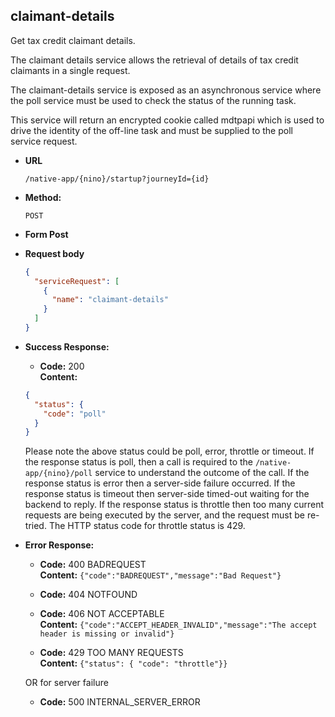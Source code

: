claimant-details
----
  Get tax credit claimant details.
  
  The claimant details service allows the retrieval of details of tax credit claimants in a single request. 
  
  The claimant-details service is exposed as an asynchronous service where the poll service must be used to check the status of the running task.

  This service will return an encrypted cookie called mdtpapi which is used to drive the identity of the off-line task and must be supplied to the poll service request.

  
* **URL**

  `/native-app/{nino}/startup?journeyId={id}`

* **Method:**
  
  `POST`
  
*  **Form Post**

*  **Request body**

   ```json
   {
     "serviceRequest": [
       {
         "name": "claimant-details"
       }
     ]
   }
   ```

* **Success Response:**

  * **Code:** 200 <br />
    **Content:** 

  ```json
  {
    "status": {
      "code": "poll"
    }
  }
  ```

  Please note the above status could be poll, error, throttle or timeout.
  If the response status is poll, then a call is required to the `/native-app/{nino}/poll` service to understand the outcome of the call.
  If the response status is error then a server-side failure occurred.
  If the response status is timeout then server-side timed-out waiting for the backend to reply. 
  If the response status is throttle then too many current requests are being executed by the server, and the request must be re-tried. The HTTP status code for throttle status is 429.

* **Error Response:**

  * **Code:** 400 BADREQUEST <br />
    **Content:** `{"code":"BADREQUEST","message":"Bad Request"}`

  * **Code:** 404 NOTFOUND <br/>

  * **Code:** 406 NOT ACCEPTABLE <br />
    **Content:** `{"code":"ACCEPT_HEADER_INVALID","message":"The accept header is missing or invalid"}`

  * **Code:** 429 TOO MANY REQUESTS <br />
    **Content:** `{"status": { "code": "throttle"}}`

  OR for server failure

  * **Code:** 500 INTERNAL_SERVER_ERROR <br/>



